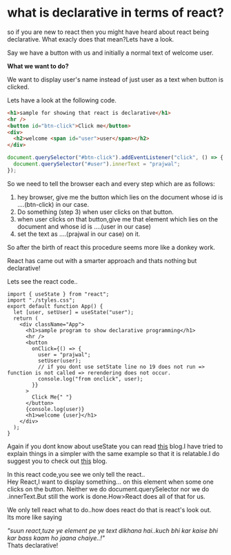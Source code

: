 # what is declarative in terms of react?

so if you are new to react then you might have heard about react being declarative.
What exacly does that mean?Lets have a look.

Say we have a button with us and initially a normal text of welcome user.

**What we want to do?**

We want to display user's name instead of just user as a text when button is clicked.

Lets have a look at the following code.

```html
<h1>sample for showing that react is declarative</h1>
<hr />
<button id="btn-click">Click me</button>
<div>
  <h2>welcome <span id="user">user</span></h2>
</div>
```

```javascript
document.querySelector("#btn-click").addEventListener("click", () => {
  document.querySelector("#user").innerText = "prajwal";
});
```

So we need to tell the browser each and every step which are as follows:

1. hey browser, give me the button which lies on the document whose id is ....(btn-click) in our case.
2. Do something (step 3) when user clicks on that button.
3. when user clicks on that button,give me that element which lies on the document and whose id is ....(user in our case)
4. set the text as ....(prajwal in our case) on it.

So after the birth of react this procedure seems more like a donkey work.

React has came out with a smarter approach and thats nothing but declarative!

Lets see the react code..

```JSX
import { useState } from "react";
import "./styles.css";
export default function App() {
  let [user, setUser] = useState("user");
  return (
    <div className="App">
      <h1>sample program to show declarative programming</h1>
      <hr />
      <button
        onClick={() => {
          user = "prajwal";
          setUser(user);
          // if you dont use setState line no 19 does not run => function is not called => rerendering does not occur.
          console.log("from onclick", user);
        }}
      >
        Click Me{" "}
      </button>
      {console.log(user)}
      <h1>welcome {user}</h1>
    </div>
  );
}
```

Again if you dont know about useState you can read [this](https://kaaliui.netlify.app "useState blog") blog.I have tried to explain things in a simpler with the same example so that it is relatable.I do suggest you to check out [this](https://kaaliui.netlify.app "useState blog") blog.

In this react code,you see we only tell the react..<br> Hey React,I want to display something... on this element when some one clicks on the button.
Neither we do document.querySelector nor we do .innerText.But still the work is done.How>React does all of that for us.

We only tell react what to do..how does react do that is react's look out.<br>
Its more like saying

<em>"suun react,tuze ye element pe ye text dikhana hai..kuch bhi kar kaise bhi kar bass kaam ho jaana chaiye..!"<br></em>
Thats declarative!
